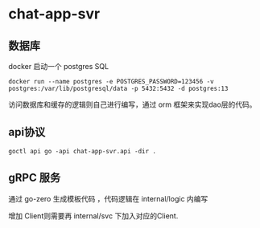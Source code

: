 # chat-app-svr

## 数据库
docker 启动一个 postgres SQL 
```shell
docker run --name postgres -e POSTGRES_PASSWORD=123456 -v postgres:/var/lib/postgresql/data -p 5432:5432 -d postgres:13
```

访问数据库和缓存的逻辑则自己进行编写，通过 orm 框架来实现dao层的代码。

## api协议
```shell
goctl api go -api chat-app-svr.api -dir .
```

## gRPC 服务
通过 go-zero 生成模板代码 ，代码逻辑在 internal/logic 内编写

增加 Client则需要再 internal/svc 下加入对应的Client.